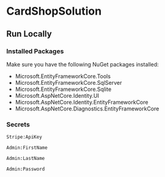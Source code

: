 # CardShopSolution

## Run Locally

### Installed Packages
Make sure you have the following NuGet packages installed:

- Microsoft.EntityFrameworkCore.Tools
- Microsoft.EntityFrameworkCore.SqlServer
- Microsoft.EntityFrameworkCore.Sqlite
- Microsoft.AspNetCore.Identity.UI
- Microsoft.AspNetCore.Identity.EntityFrameworkCore
- Microsoft.AspNetCore.Diagnostics.EntityFrameworkCore


### Secrets
`Stripe:ApiKey`

`Admin:FirstName`

`Admin:LastName`

`Admin:Password`
